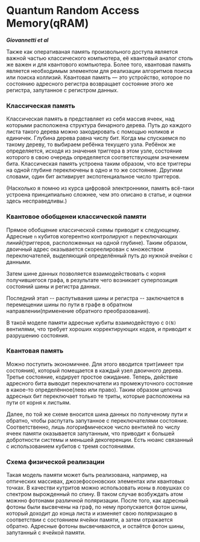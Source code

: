 # Quantum Random Access Memory(qRAM)

***Giovannetti et al***

Также как оперативаная память произвольного доступа является важной частью
классического компьютера, её квантовый аналог столь же важен и для квантового
компьютера. Более того, квантовая память является необходимым элементом для
реализации алгоритмов поиска или поиска коллизий.  Квантовая память &mdash; это
устройство, которое по состоянию адресного регистра возвращает состояние этого
же регистра, запутанное с регистром данных.

### Классическая память

Классическая память в представляет из себя массив ячеек, над которыми
расположена структура бинарного дерева. Путь до каждого листа такого дерева
можно закодировать с помощью ноликов и единичек. Глубина дерева равна числу
бит.  Когда мы спускаемся по такому дереву, то выбираем ребёнка текущего узла.
Ребёнок же определяется, исходя из значения триггера в этом узле, состояние
которого в свою очередь определяется соответствующем значением бита.
Классическая память устроена таким образом, что все триггеры на одной глубине
переключены в одно и то же состояние. Другими словами, один бит активирует
экспотенциальное число триггеров.

(Насколько я помню из курса цифровой электронники, память всё-таки устроена
принципиально сложнее, чем это описано в статье, и оценки здесь несправедливы.)

### Квантовое обобщенеи классической памяти

Прямое обобщение классической схемы приводит к следующему. Адресные `n` кубитов
когерентно контролируют `n` переключающих линий(триггеров, расположенных на
одной глубине). Таким образом, двоичный адрес оказывается скореелирован с
множеством переключателей, выделяющий определённый путь до нужной ячейки с
данными.

Затем шине данных позволяется взаимодействовать с корня получившегося графа, в
результате чего возникает суперпозиция состояний шины и регистра данных.

Последний этап -- распутывания шины и регистра -- заключается в перемещении
шины по пути в графе в обратном направлении(применение обратного
преобразования).

В такой моделе памяти адресные кубиты взаимодействую с `O(N)` вентилями, что
требует хороших корректирующих кодов, и приводит к разрушению состояния.

### Квантовая память

Можно поступить экономичнее. Для этого вводится трит(имеет три состояния),
который помещается в каждый узел двоичного дерева. Третье состояние, кодирует
простое ожидание. Теперь, действие адресного бита выводит переключатели из
промежуточного состояние в какое-то определённое(лево или право).  Таким
образом цепочка адресных бит переключает только те триты, которые расположены
на пути от корня к листьям.

Далее, по той же схеме вносится шина данных по полученому пути и обратно, чтобы
распутать запутанное с переключателями состояние. Соответственно, лишь
логорифмическое число вентилей по числу ячеек памяти оказывается запутанным,
что приводит к большей добротности системы и меньшей декогеренции. Есть нюанс
связанный с использованием кубитов с тремя состояниями.

### Схема физической реализации

Такая модель памяти может быть реализована, например, на оптических массивах,
джозефосоновских элементах или квантовых точках. В качестви кутритов можно
использовать ионы в ловушках со спектром вырожденный по спину. В таком случае
возбуждать атом можнно фотонами различной поляризации. После того, как адресный
фотоны были высвечены на граф, по нему пропускается фотон шины, который доходит
до конца листа и изменяет свою поляризацию в соответствии с состоянием ячейки
памяти, а затем отражается обратно. Адресные фотоны высвечиваются, и остаётся
фотон шины, запутанный с ячейкой памяти.
